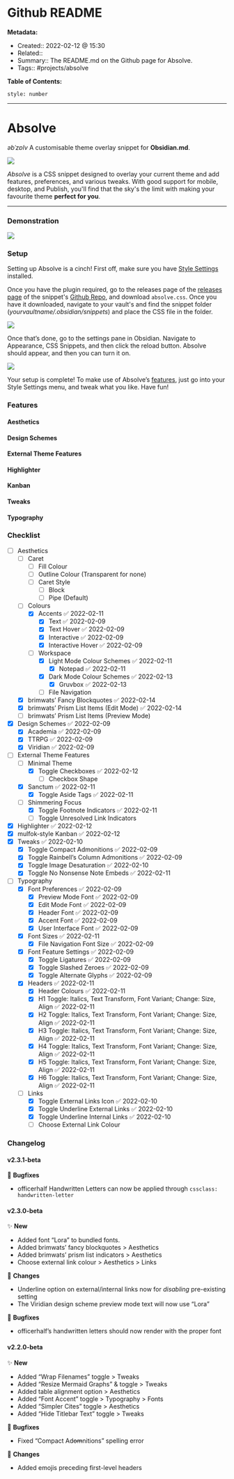 # Github README

**Metadata:**
- Created:: 2022-02-12 @ 15:30
- Related::
- Summary:: The README.md on the Github page for Absolve.
- Tags:: #projects/absolve 

**Table of Contents:**
```toc
style: number
```

___

# Absolve
_əbˈzɒlv_
A customisable theme overlay snippet for **Obsidian.md**.

![](Absolve%20Cover.png)

_Absolve_ is a CSS snippet designed to overlay your current theme and add features, preferences, and various tweaks. With good support for mobile, desktop, and Publish, you'll find that the sky's the limit with making your favourite theme **perfect for you**.

___

### Demonstration
![](Absolve%20Demo.gif)

### Setup
Setting up Absolve is a cinch! First off, make sure you have [Style Settings](https://github.com/mgmeyers/obsidian-style-settings) installed.

Once you have the plugin required, go to the releases page of the [releases page](https://github.com/mulfok/obsidian-absolve/releases) of the snippet's [Github Repo](https://github.com/mulfok/obsidian-absolve), and download `absolve.css`. Once you have it downloaded, navigate to your vault's and find the snippet folder (_yourvaultname/.obsidian/snippets_) and place the CSS file in the folder.

![](Installing%20Absolve.gif)

Once that’s done, go to the settings pane in Obsidian. Navigate to Appearance, CSS Snippets, and then click the reload button. Absolve should appear, and then you can turn it on.

![](Absolve%20In%20CSS.png)

Your setup is complete! To make use of Absolve’s [features](#Features), just go into your Style Settings menu, and tweak what you like. Have fun!

### Features
#### Aesthetics
#### Design Schemes
#### External Theme Features
#### Highlighter
#### Kanban
#### Tweaks
#### Typography

### Checklist
- [ ] Aesthetics
	- [ ] Caret
		- [ ] Fill Colour
		- [ ] Outline Colour (Transparent for none)
		- [ ] Caret Style
			- [ ] Block
			- [ ] Pipe (Default)
	- [ ] Colours
		- [x] Accents ✅ 2022-02-11
			- [x] Text ✅ 2022-02-09
			- [x] Text Hover ✅ 2022-02-09
			- [x] Interactive ✅ 2022-02-09
			- [x] Interactive Hover ✅ 2022-02-09
		- [ ] Workspace
			- [x] Light Mode Colour Schemes ✅ 2022-02-11
				- [x] Notepad ✅ 2022-02-11
			- [x] Dark Mode Colour Schemes ✅ 2022-02-13
				- [x] Gruvbox ✅ 2022-02-13
			- [ ] File Navigation
	- [x] brimwats’ Fancy Blockquotes ✅ 2022-02-14
	- [x] brimwats’ Prism List Items (Edit Mode) ✅ 2022-02-14
	- [ ] brimwats’ Prism List Items (Preview Mode)
- [x] Design Schemes ✅ 2022-02-09
	- [x] Academia ✅ 2022-02-09
	- [x] TTRPG ✅ 2022-02-09
	- [x] Viridian ✅ 2022-02-09
- [ ] External Theme Features
	- [ ] Minimal Theme
		- [x] Toggle Checkboxes ✅ 2022-02-12
			- [ ] Checkbox Shape
	- [x] Sanctum ✅ 2022-02-11
		- [x] Toggle Aside Tags ✅ 2022-02-11
	- [ ] Shimmering Focus
		- [x] Toggle Footnote Indicators ✅ 2022-02-11
		- [ ] Toggle Unresolved Link Indicators
- [x] Highlighter ✅ 2022-02-12
- [x] mulfok-style Kanban ✅ 2022-02-12
- [x] Tweaks ✅ 2022-02-10
	- [x] Toggle Compact Admonitions ✅ 2022-02-09
	- [x] Toggle Rainbell’s Column Admonitions ✅ 2022-02-09
	- [x] Toggle Image Desaturation ✅ 2022-02-10
	- [x] Toggle No Nonsense Note Embeds ✅ 2022-02-11
- [ ] Typography
	- [x] Font Preferences ✅ 2022-02-09
		- [x] Preview Mode Font ✅ 2022-02-09
		- [x] Edit Mode Font ✅ 2022-02-09
		- [x] Header Font ✅ 2022-02-09
		- [x] Accent Font ✅ 2022-02-09
		- [x] User Interface Font ✅ 2022-02-09
	- [x] Font Sizes ✅ 2022-02-11
		- [x] File Navigation Font Size ✅ 2022-02-09
	- [x] Font Feature Settings ✅ 2022-02-09
		- [x] Toggle Ligatures ✅ 2022-02-09
		- [x] Toggle Slashed Zeroes ✅ 2022-02-09
		- [x] Toggle Alternate Glyphs ✅ 2022-02-09
	- [x] Headers ✅ 2022-02-11
		- [x] Header Colours ✅ 2022-02-11
		- [x] H1 Toggle: Italics, Text Transform, Font Variant; Change: Size, Align ✅ 2022-02-11
		- [x] H2 Toggle: Italics, Text Transform, Font Variant; Change: Size, Align ✅ 2022-02-11
		- [x] H3 Toggle: Italics, Text Transform, Font Variant; Change: Size, Align ✅ 2022-02-11
		- [x] H4 Toggle: Italics, Text Transform, Font Variant; Change: Size, Align ✅ 2022-02-11
		- [x] H5 Toggle: Italics, Text Transform, Font Variant; Change: Size, Align ✅ 2022-02-11
		- [x] H6 Toggle: Italics, Text Transform, Font Variant; Change: Size, Align ✅ 2022-02-11
	- [ ] Links
		- [x] Toggle External Links Icon ✅ 2022-02-10
		- [x] Toggle Underline External Links ✅ 2022-02-10
		- [x] Toggle Underline Internal Links ✅ 2022-02-10
		- [ ] Choose External Link Colour

### Changelog
#### v2.3.1-beta
👾 **Bugfixes**
- officerhalf Handwritten Letters can now be applied through `cssclass: handwritten-letter`

#### v2.3.0-beta
✨ **New**
- Added font “Lora” to bundled fonts.
- Added brimwats’ fancy blockquotes > Aesthetics
- Added brimwats’ prism list indicators > Aesthetics
- Choose external link colour > Aesthetics > Links

🔧 **Changes**
- Underline option on external/internal links now for _disabling_ pre-existing setting
- The Viridian design scheme preview mode text will now use “Lora”

👾 **Bugfixes**
- officerhalf’s handwritten letters should now render with the proper font

#### v2.2.0-beta
✨ **New**
- Added “Wrap Filenames” toggle > Tweaks
- Added “Resize Mermaid Graphs” & toggle > Tweaks
- Added table alignment option > Aesthetics
- Added “Font Accent” toggle > Typography > Fonts
- Added “Simpler Cites” toggle > Aesthetics
- Added “Hide Titlebar Text” toggle > Tweaks

👾 **Bugfixes**
- Fixed “Compact Ad~~om~~nitions” spelling error

🔧 **Changes**
- Added emojis preceding first-level headers